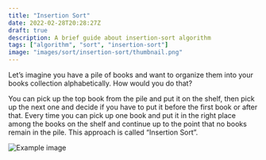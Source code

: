 ```yaml
---
title: "Insertion Sort"
date: 2022-02-28T20:28:27Z
draft: true
description: A brief guide about insertion-sort algorithm
tags: ["algorithm", "sort", "insertion-sort"]
image: "images/sort/insertion-sort/thumbnail.png"
---
```



Let’s imagine you have a pile of books and want to organize them into your books collection alphabetically. How would you do that?

You can pick up the top book from the pile and put it on the shelf, then pick up the next one and decide if you have to put it before the first book or after that. Every time you can pick up one book and put it in the right place among the books on the shelf and continue up to the point that no books remain in the pile. This approach is called “Insertion Sort”.

![Example image](/images/sort/insertion-sort/idea.gif#center)
